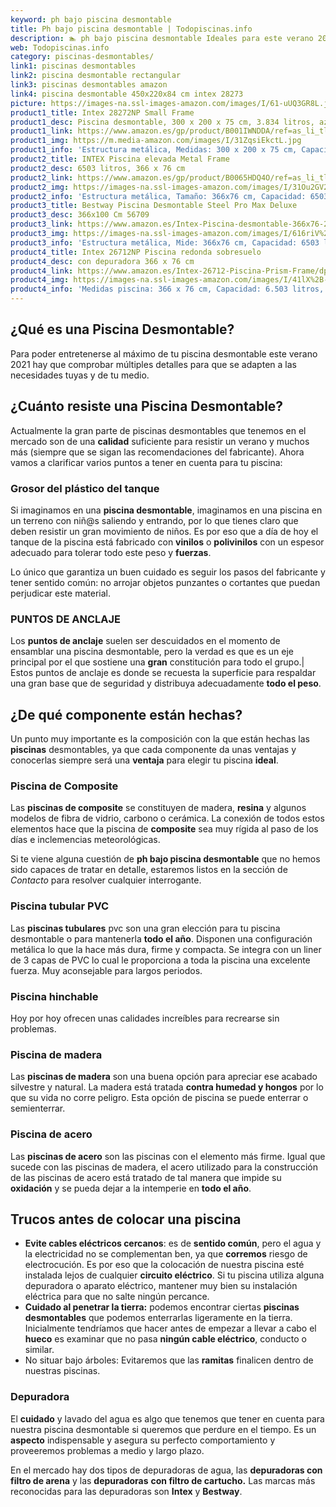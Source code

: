 ```yaml
---
keyword: ph bajo piscina desmontable
title: Ph bajo piscina desmontable | Todopiscinas.info
description: 🏊 ph bajo piscina desmontable Ideales para este verano 2021. Aquí puedes comprar ph bajo piscina desmontable y comparar con otras similares. No dejes escapar ph bajo piscina desmontable a un precio realmente tentador.
web: Todopiscinas.info
category: piscinas-desmontables/
link1: piscinas desmontables
link2: piscina desmontable rectangular
link3: piscinas desmontables amazon
link4: piscina desmontable 450x220x84 cm intex 28273
picture: https://images-na.ssl-images-amazon.com/images/I/61-uUQ3GR8L.jpg
product1_title: Intex 28272NP Small Frame
product1_desc: Piscina desmontable, 300 x 200 x 75 cm, 3.834 litros, azul
product1_link: https://www.amazon.es/gp/product/B001IWNDDA/ref=as_li_tl?ie=UTF8&camp=3638&creative=24630&creativeASIN=B001IWNDDA&linkCode=as2&tag=todopiscinas0e-21&linkId=25b9d647487c889cb6ef56ed63f50ca1
product1_img: https://m.media-amazon.com/images/I/31ZqsiEkctL.jpg
product1_info: 'Estructura metálica, Medidas: 300 x 200 x 75 cm, Capacidad: 3.834 litros, Para 6 personas (+ 6 años), Fácil montaje, Forma rectangular'
product2_title: INTEX Piscina elevada Metal Frame
product2_desc: 6503 litros, 366 x 76 cm
product2_link: https://www.amazon.es/gp/product/B0065HDQ4O/ref=as_li_tl?ie=UTF8&camp=3638&creative=24630&creativeASIN=B0065HDQ4O&linkCode=as2&tag=todopiscinas0e-21&linkId=ed2430e3ba564d3527ee103df33ed7b3
product2_img: https://images-na.ssl-images-amazon.com/images/I/31Ou2GV2SAL.jpg
product2_info: 'Estructura metálica, Tamaño: 366x76 cm, Capacidad: 6503 litros, Forma circular, De 4 a 7 personas (+6 años)'
product3_title: Bestway Piscina Desmontable Steel Pro Max Deluxe
product3_desc: 366x100 Cm 56709
product3_link: https://www.amazon.es/Intex-Piscina-desmontable-366x76-28210NP/dp/B0065HDQ4O?__mk_es_ES=%C3%85M%C3%85%C5%BD%C3%95%C3%91&crid=25UQGV9HG2INI&dchild=1&keywords=piscinas+desmontables&qid=1615854176&sprefix=piscinas+dem%2Caps%2C201&sr=8-5&linkCode=ll1&tag=todopiscinas0e-21&linkId=34f200977c6cbaab1f3f4d9ac0e64755&language=es_ES&ref_=as_li_ss_tl
product3_img: https://images-na.ssl-images-amazon.com/images/I/616riV%2BiY3L.jpg
product3_info: 'Estructura metálica, Mide: 366x76 cm, Capacidad: 6503 litros, De 4 a 7 personas mayores de 6 años, Forma circular, Tecnología Super-Tough'
product4_title: Intex 26712NP Piscina redonda sobresuelo
product4_desc: con depuradora 366 x 76 cm
product4_link: https://www.amazon.es/Intex-26712-Piscina-Prism-Frame/dp/B07FB823GL?__mk_es_ES=%C3%85M%C3%85%C5%BD%C3%95%C3%91&dchild=1&keywords=piscinas+desmontables+con+depuradora&qid=1615936418&sr=8-5&linkCode=ll1&tag=todopiscinas0e-21&linkId=d98699de7830cd471766fa1daa36de34&language=es_ES&ref_=as_li_ss_tl
product4_img: https://images-na.ssl-images-amazon.com/images/I/41lX%2B-YpibL.jpg
product4_info: 'Medidas piscina: 366 x 76 cm, Capacidad: 6.503 litros, Incluye depuradora de cartucha A, Lona resistente triple capa'
---
```



<external-banner></external-banner>

## ¿Qué es una Piscina Desmontable?



Para poder entretenerse al máximo de tu piscina desmontable este verano 2021 hay que comprobar múltiples detalles para que se adapten a las necesidades tuyas y de tu medio.


## ¿Cuánto resiste una Piscina Desmontable?

Actualmente la gran parte de piscinas desmontables que tenemos en el mercado son de una **calidad** suficiente para resistir un verano y muchos más (siempre que se sigan las recomendaciones del fabricante). Ahora vamos a clarificar varios puntos a tener en cuenta para tu piscina:


### Grosor del plástico del tanque

Si imaginamos en una **piscina desmontable**, imaginamos en una piscina en un terreno con niñ@s saliendo y entrando, por lo que tienes claro que deben resistir un gran movimiento de niños. Es por eso que a día de hoy el tanque de la piscina está fabricado con **vinilos** o **polivinilos** con un espesor adecuado para tolerar todo este peso y **fuerzas**.

Lo único que garantiza un	 buen cuidado es seguir los pasos del fabricante y tener sentido común: no arrojar objetos punzantes o cortantes que puedan perjudicar este material.


### PUNTOS DE ANCLAJE

Los **puntos de anclaje** suelen ser descuidados en el momento de ensamblar una piscina desmontable, pero la verdad es que es un eje principal por el que sostiene una **gran** constitución para todo el grupo.| Estos puntos de anclaje es donde se recuesta la superficie para respaldar una gran base que de seguridad y distribuya adecuadamente **todo el peso**.


## ¿De qué componente están hechas?

Un punto muy importante es la composición con la que están hechas las **piscinas** desmontables, ya que cada componente da unas ventajas y conocerlas siempre será una **ventaja** para elegir tu piscina **ideal**.


### Piscina de Composite

Las **piscinas de composite** se constituyen de madera, **resina** y algunos modelos de fibra de vidrio, carbono o cerámica. La conexión de todos estos elementos hace que la piscina de **composite** sea muy rígida al paso de los días e inclemencias meteorológicas.

Si te viene alguna cuestión de **ph bajo piscina desmontable** que no hemos sido capaces de tratar en detalle, estaremos listos en la sección de _Contacto_ para resolver cualquier interrogante.


### Piscina tubular PVC

Las **piscinas tubulares** pvc son una gran elección para tu piscina desmontable o para mantenerla **todo el año**. Disponen una configuración metálica lo que la hace más dura, firme y compacta. Se integra con un liner de 3 capas de PVC lo cual le proporciona a toda la piscina una excelente fuerza. Muy aconsejable para largos periodos.


### Piscina hinchable

 Hoy por hoy ofrecen unas calidades increíbles para recrearse sin problemas.


### Piscina de madera

Las **piscinas de madera** son una buena opción para apreciar ese acabado silvestre y natural. La madera está tratada **contra humedad y hongos** por lo que su vida no corre peligro. Esta opción de piscina se puede enterrar o semienterrar.


### Piscina de acero

Las **piscinas de acero** son las piscinas con el elemento más firme. Igual que sucede con las piscinas de madera, el acero utilizado para la construcción de las piscinas de acero está tratado de tal manera que impide su **oxidación** y se pueda dejar a la intemperie en **todo el año**.

<stats-list :link1=link1 :link2=link2 :link3=link3 :link4=link4 :category=category></stats-list>


## Trucos antes de colocar una piscina



*   **Evite cables eléctricos cercanos**: es de **sentido común**, pero el agua y la electricidad no se complementan ben, ya que **corremos** riesgo de electrocución. Es por eso que la colocación de nuestra piscina esté instalada lejos de cualquier **circuito eléctrico**. Si tu piscina utiliza alguna depuradora o aparato eléctrico, mantener muy bien su instalación eléctrica para que no salte ningún percance.
*   **Cuidado al penetrar la tierra:** podemos encontrar ciertas **piscinas desmontables** que podemos enterrarlas ligeramente en la tierra. Inicialmente tendríamos que hacer antes de empezar a llevar a cabo el **hueco** es examinar que no pasa **ningún cable eléctrico**, conducto o similar.
*   No situar bajo árboles: Evitaremos que las **ramitas** finalicen dentro de nuestras piscinas.


### Depuradora

El **cuidado** y lavado del agua es algo que tenemos que tener en cuenta para nuestra piscina desmontable si queremos que perdure en el tiempo. Es un **aspecto** indispensable y asegura su perfecto comportamiento y proveeremos problemas a medio y largo plazo.

En el mercado hay dos tipos de depuradoras de agua, las **depuradoras con filtro de arena** y  las **depuradoras** **con filtro de cartucho.** Las marcas más reconocidas para las depuradoras son **Intex** y **Bestway**.

<brand-panel :title=product1_title :desc=product1_desc :img=product1_img :link=product1_link></brand-panel>